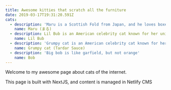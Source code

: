 ```yaml
---
title: Awesome kitties that scratch all the furniture
date: 2019-03-17T19:31:20.591Z
cats:
  - description: 'Maru is a Scottish Fold from Japan, and he loves boxes.'
    name: Maru (まる)
  - description: Lil Bub is an American celebrity cat known for her unique appearance.
    name: Lil Bub
  - description: 'Grumpy cat is an American celebrity cat known for her grumpy appearance. '
    name: Grumpy cat (Tardar Sauce)
  - description: 'Big bob is like garfield, but not orange'
    name: Bob
---
```

Welcome to my awesome page about cats of the internet. 

This page is built with NextJS, and content is managed in Netlify CMS
